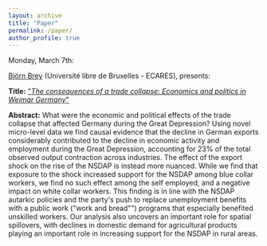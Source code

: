 ```yaml
---
layout: archive
title: "Paper"
permalink: /paper/
author_profile: true
---
```


Monday, March 7th:

[Björn Brey](https://sites.google.com/view/bjoernbrey) (Université libre de Bruxelles - ECARES), presents:

**Title:** ["*The consequences of a trade collapse: Economics and politics in Weimar Germany*"](https://gsipe-workshop.github.io/files/paper_gsipe_workshop.pdf)

**Abstract:**
What were the economic and political effects of the trade collapse that affected Germany during the Great Depression? Using novel micro-level data we find causal evidence that the decline in German exports considerably contributed to the decline in economic activity and employment during the Great Depression, accounting for 23% of the total observed output contraction across industries. The effect of the export shock on the rise of the NSDAP is instead more nuanced. While we find that exposure to the shock increased support for the NSDAP among blue collar workers, we find no such effect among the self employed, and a negative impact on white collar workers. This finding is in line with the NSDAP autarkic policies and the party's push to replace unemployment benefits with a public work ("work and bread"") programs that especially benefited unskilled workers. Our analysis also uncovers an important role for spatial spillovers, with declines in domestic demand for agricultural products playing an important role in increasing support for the NSDAP in rural areas.
